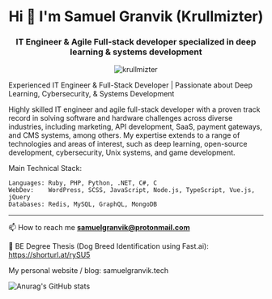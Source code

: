 <h1 align="center">Hi 👋 I'm Samuel Granvik (Krullmizter)</h1>
<h3 align="center">IT Engineer & Agile Full-stack developer specialized in deep learning & systems development </h3>
<p align="center"> <img src="https://komarev.com/ghpvc/?username=krullmizter&label=Profile%20views&color=0e75b6&style=flat" alt="krullmizter" /> </p>

<p>
Experienced IT Engineer & Full-Stack Developer | Passionate about Deep Learning, Cybersecurity, & Systems Development

Highly skilled IT engineer and agile full-stack developer with a proven track record in solving software and hardware challenges across diverse industries, including marketing, API development, SaaS, payment gateways, and CMS systems, among others. My expertise extends to a range of technologies and areas of interest, such as deep learning, open-source development, cybersecurity, Unix systems, and game development.

Main Technical Stack:

    Languages: Ruby, PHP, Python, .NET, C#, C
    WebDev:    WordPress, SCSS, JavaScript, Node.js, TypeScript, Vue.js, jQuery
    Databases: Redis, MySQL, GraphQL, MongoDB
</p>

---

📫 How to reach me **samuelgranvik@protonmail.com**

📖 BE Degree Thesis (Dog Breed Identification using Fast.ai): https://shorturl.at/rySU5

My personal website / blog: samuelgranvik.tech

![Anurag's GitHub stats](https://github-readme-stats.vercel.app/api?username=krullmizter&theme=cobalt2&show_icons=true)
